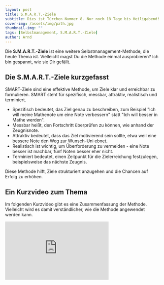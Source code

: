```yaml
---
layout: post
title: S.M.A.R.T.-Ziele
subtitle: Dies ist Türchen Nummer 8. Nur noch 18 Tage bis Heiligabend!
cover-img: /assets/img/path.jpg
thumbnail-img: ""
tags: [Selbstmanagement, S.M.A.R.T.-Ziele]
author: Arnd
---
```


Die **S.M.A.R.T.-Ziele** ist eine weitere Selbstmanagement-Methode, die heute Thema ist. Vielleicht magst Du die Methode einmal ausprobieren? Ich bin gespannt, wie sie Dir gefällt.

## Die S.M.A.R.T.-Ziele kurzgefasst

SMART-Ziele sind eine effektive Methode, um Ziele klar und erreichbar zu formulieren. SMART steht für spezifisch, messbar, attraktiv, realistisch und terminiert. 

* Spezifisch bedeutet, das Ziel genau zu beschreiben, zum Beispiel "Ich will meine Mathenote um eine Note verbessern" statt "Ich will besser in Mathe werden". 
* Messbar heißt, den Fortschritt überprüfen zu können, wie anhand der Zeugnisnote. 
* Attraktiv bedeutet, dass das Ziel motivierend sein sollte, etwa weil eine bessere Note den Weg zur Wunsch-Uni ebnet. 
* Realistisch ist wichtig, um Überforderung zu vermeiden - eine Note besser ist machbar, fünf Noten besser eher nicht. 
* Terminiert bedeutet, einen Zeitpunkt für die Zielerreichung festzulegen, beispielsweise das nächste Zeugnis. 

Diese Methode hilft, Ziele strukturiert anzugehen und die Chancen auf Erfolg zu erhöhen.

## Ein Kurzvideo zum Thema

Im folgenden Kurzvideo gibt es eine Zusammenfassung der Methode. Vielleicht wird es damit verständlicher, wie die Methode angewendet werden kann.

<iframe width="336" height="189" src="https://www.youtube.com/embed/yYFWPa_b460?si=fnPr4KzMmQHZRV9L" title="YouTube video player" frameborder="0" allow="accelerometer; autoplay; clipboard-write; encrypted-media; gyroscope; picture-in-picture; web-share" referrerpolicy="strict-origin-when-cross-origin" allowfullscreen></iframe>
